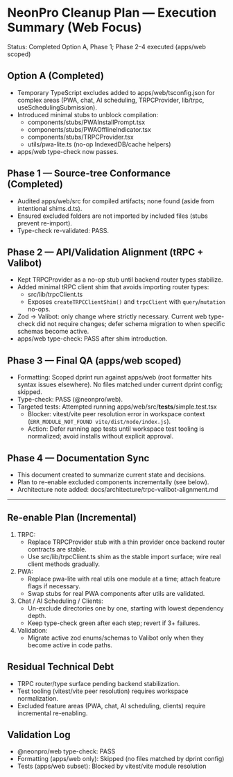 # NeonPro Cleanup Plan — Execution Summary (Web Focus)

Status: Completed Option A, Phase 1; Phase 2–4 executed (apps/web scoped)

## Option A (Completed)

- Temporary TypeScript excludes added to apps/web/tsconfig.json for complex areas (PWA, chat, AI scheduling, TRPCProvider, lib/trpc, useSchedulingSubmission).
- Introduced minimal stubs to unblock compilation:
  - components/stubs/PWAInstallPrompt.tsx
  - components/stubs/PWAOfflineIndicator.tsx
  - components/stubs/TRPCProvider.tsx
  - utils/pwa-lite.ts (no-op IndexedDB/cache helpers)
- apps/web type-check now passes.

## Phase 1 — Source-tree Conformance (Completed)

- Audited apps/web/src for compiled artifacts; none found (aside from intentional shims.d.ts).
- Ensured excluded folders are not imported by included files (stubs prevent re-import).
- Type-check re-validated: PASS.

## Phase 2 — API/Validation Alignment (tRPC + Valibot)

- Kept TRPCProvider as a no-op stub until backend router types stabilize.
- Added minimal tRPC client shim that avoids importing router types:
  - src/lib/trpcClient.ts
  - Exposes `createTRPCClientShim()` and `trpcClient` with `query`/`mutation` no-ops.
- Zod → Valibot: only change where strictly necessary. Current web type-check did not require changes; defer schema migration to when specific schemas become active.
- apps/web type-check: PASS after shim introduction.

## Phase 3 — Final QA (apps/web scoped)

- Formatting: Scoped dprint run against apps/web (root formatter hits syntax issues elsewhere). No files matched under current dprint config; skipped.
- Type-check: PASS (@neonpro/web).
- Targeted tests: Attempted running apps/web/src/**tests**/simple.test.tsx
  - Blocker: vitest/vite peer resolution error in workspace context (`ERR_MODULE_NOT_FOUND vite/dist/node/index.js`).
  - Action: Defer running app tests until workspace test tooling is normalized; avoid installs without explicit approval.

## Phase 4 — Documentation Sync

- This document created to summarize current state and decisions.
- Plan to re-enable excluded components incrementally (see below).
- Architecture note added: docs/architecture/trpc-valibot-alignment.md

---

## Re-enable Plan (Incremental)

1. TRPC:
   - Replace TRPCProvider stub with a thin provider once backend router contracts are stable.
   - Use src/lib/trpcClient.ts shim as the stable import surface; wire real client methods gradually.
2. PWA:
   - Replace pwa-lite with real utils one module at a time; attach feature flags if necessary.
   - Swap stubs for real PWA components after utils are validated.
3. Chat / AI Scheduling / Clients:
   - Un-exclude directories one by one, starting with lowest dependency depth.
   - Keep type-check green after each step; revert if 3+ failures.
4. Validation:
   - Migrate active zod enums/schemas to Valibot only when they become active in code paths.

## Residual Technical Debt

- TRPC router/type surface pending backend stabilization.
- Test tooling (vitest/vite peer resolution) requires workspace normalization.
- Excluded feature areas (PWA, chat, AI scheduling, clients) require incremental re-enabling.

## Validation Log

- @neonpro/web type-check: PASS
- Formatting (apps/web only): Skipped (no files matched by dprint config)
- Tests (apps/web subset): Blocked by vitest/vite module resolution
